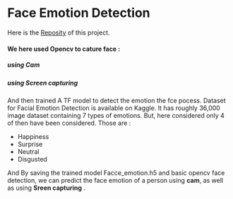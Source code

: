 # Face Emotion Detection

Here is the [Reposity](https://github.com/kushal1999seemakurthi/Deep_Learning/tree/main/projects/face_emotion_detection) of this project.

#### We here used Opencv to cature face :

##### using Cam
##### using Screen capturing

And then trained A TF model to detect the emotion the fce pocess. Dataset for Facial Emotion Detection is available on Kaggle. It has roughly 36,000 image dataset containing 7 types of emotions.
But, here considered only 4 of then have been considered. Those are :

* Happiness
* Surprise
* Neutral
* Disgusted

And By saving the trained model Facce_emotion.h5 and basic opencv face detection, we can predict the face emotion of a person using **cam**, as well as using **Sreen capturing** . 
